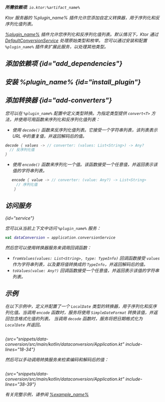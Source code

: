 [//]: # (title: 数据转换)

<primary-label ref="server-plugin"/>

<var name="artifact_name" value="ktor-server-data-conversion"/>
<var name="package_name" value="io.ktor.server.plugins.dataconversion"/>
<var name="plugin_name" value="DataConversion"/>
<var name="example_name" value="data-conversion"/>

<tldr>
<include from="lib.topic" element-id="download_example"/>
<p>
<b>所需依赖项</b>: <code>io.ktor:%artifact_name%</code>
</p>
<include from="lib.topic" element-id="native_server_supported"/>
</tldr>

<link-summary>
Ktor 服务器的 %plugin_name% 插件允许您添加自定义转换器，用于序列化和反序列化值列表。
</link-summary>

[%plugin_name%](https://api.ktor.io/ktor-utils/io.ktor.util.converters/-data-conversion/index.html) 插件允许您序列化和反序列化值列表。默认情况下，Ktor 通过
[DefaultConversionService](https://api.ktor.io/ktor-utils/io.ktor.util.converters/-default-conversion-service/index.html) 处理原始类型和枚举。
您可以通过安装和配置 `%plugin_name%` 插件来扩展此服务，以处理其他类型。

## 添加依赖项 {id="add_dependencies"}

<include from="lib.topic" element-id="add_ktor_artifact_intro"/>
<include from="lib.topic" element-id="add_ktor_artifact"/>

## 安装 %plugin_name% {id="install_plugin"}

<include from="lib.topic" element-id="install_plugin"/>

## 添加转换器 {id="add-converters"}

您可以在 `%plugin_name%` 配置中定义类型转换。为指定类型提供 `convert<T>` 方法，并使用可用函数来序列化和反序列化值列表：

*   使用 `decode()` 函数来反序列化值列表。它接受一个字符串列表，该列表表示 URL 中的重复值，并返回解码后的值。

  ```kotlin
  decode { values -> // converter: (values: List<String>) -> Any?
    // 反序列化值
  }
  ```

*   使用 `encode()` 函数来序列化一个值。该函数接受一个任意值，并返回表示该值的字符串列表。

  ```kotlin
     encode { value -> // converter: (value: Any?) -> List<String>
       // 序列化值
      }
  ```

## 访问服务

{id="service"}

您可以从当前上下文中访问 `%plugin_name%` 服务：

```kotlin
val dataConversion = application.conversionService
```

然后您可以使用转换器服务来调用回调函数：

*   `fromValues(values: List<String>, type: TypeInfo)` 回调函数接受 `values` 作为字符串列表，以及要将值转换成的 `TypeInfo`，并返回解码后的值。
*   `toValues(value: Any?)` 回调函数接受一个任意值，并返回表示该值的字符串列表。

## 示例

在以下示例中，定义并配置了一个 `LocalDate` 类型的转换器，用于序列化和反序列化值。当调用 `encode` 函数时，服务将使用 `SimpleDateFormat` 转换该值，并返回包含格式化值的列表。
当调用 `decode` 函数时，服务将把日期格式化为 `LocalDate` 并返回。

```kotlin
```

{src="snippets/data-conversion/src/main/kotlin/dataconversion/Application.kt" include-lines="18-34"}

然后可以手动调用转换服务来检索编码和解码后的值：

```kotlin
```

{src="snippets/data-conversion/src/main/kotlin/dataconversion/Application.kt" include-lines="38-39"}

有关完整示例，请参阅 [%example_name%](https://github.com/ktorio/ktor-documentation/tree/%ktor_version%/codeSnippets/snippets/%example_name%)